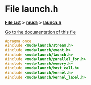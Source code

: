 

# File launch.h

[**File List**](files.md) **>** [**muda**](dir_be047e8c00f93e2e88c2a417393a7f42.md) **>** [**launch.h**](launch_8h.md)

[Go to the documentation of this file](launch_8h.md)


```C++
#pragma once
#include <muda/launch/stream.h>
#include <muda/launch/event.h>
#include <muda/launch/launch.h>
#include <muda/launch/parallel_for.h>
#include <muda/launch/memory.h>
#include <muda/launch/host_call.h>
#include <muda/launch/kernel.h>
#include <muda/launch/kernel_label.h>
```


